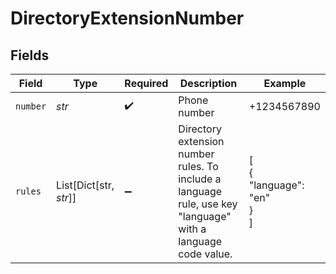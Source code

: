 # DirectoryExtensionNumber


## Fields

| Field                                                                                                        | Type                                                                                                         | Required                                                                                                     | Description                                                                                                  | Example                                                                                                      |
| ------------------------------------------------------------------------------------------------------------ | ------------------------------------------------------------------------------------------------------------ | ------------------------------------------------------------------------------------------------------------ | ------------------------------------------------------------------------------------------------------------ | ------------------------------------------------------------------------------------------------------------ |
| `number`                                                                                                     | *str*                                                                                                        | :heavy_check_mark:                                                                                           | Phone number                                                                                                 | +1234567890                                                                                                  |
| `rules`                                                                                                      | List[Dict[str, *str*]]                                                                                       | :heavy_minus_sign:                                                                                           | Directory extension number rules. To include a language rule, use key "language" with a language code value. | [<br/>{<br/>"language": "en"<br/>}<br/>]                                                                     |